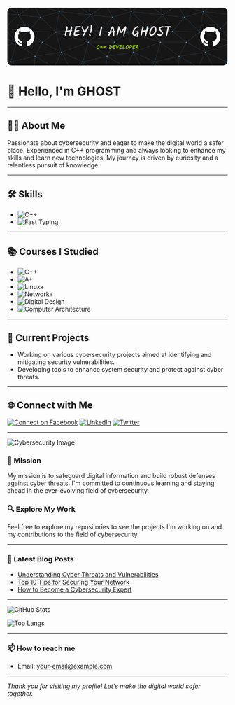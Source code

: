 ![Header](./github-header-image.png)



# 👋 Hello, I'm GHOST

---

## 🕵️‍♂️ About Me

Passionate about cybersecurity and eager to make the digital world a safer place. Experienced in C++ programming and always looking to enhance my skills and learn new technologies. My journey is driven by curiosity and a relentless pursuit of knowledge.

---

## 🛠️ Skills

- ![C++](https://img.shields.io/badge/C%2B%2B-50%25-blue)
- ![Fast Typing](https://img.shields.io/badge/Fast%20Typing-15%20words%20in%2013%20seconds-red)

---

## 📚 Courses I Studied
- ![C++](https://img.shields.io/badge/C%2B%2B-Done-brightgreen)
- ![A+](https://img.shields.io/badge/A%2B%_-40%25-yellow)
- ![Linux+](https://img.shields.io/badge/Linux%2B-Soon-orange)
- ![Network+](https://img.shields.io/badge/Network%2B-Soon-orange)
- ![Digital Design](https://img.shields.io/badge/DigitalDesign-Soon-orange)
- ![Computer Architecture](https://img.shields.io/badge/ComputerArchitecture-Soon-orange)
---

## 💼 Current Projects
- Working on various cybersecurity projects aimed at identifying and mitigating security vulnerabilities.
- Developing tools to enhance system security and protect against cyber threats.

---

## 🌐 Connect with Me
[![Connect on Facebook](https://img.shields.io/badge/Facebook-1877F2?style=for-the-badge&logo=facebook&logoColor=white)](https://www.facebook.com/0onedal) 
[![LinkedIn](https://img.shields.io/badge/LinkedIn-0077B5?style=for-the-badge&logo=linkedin&logoColor=white)](https://www.linkedin.com/in/yourprofile)
[![Twitter](https://img.shields.io/badge/Twitter-1DA1F2?style=for-the-badge&logo=twitter&logoColor=white)](https://twitter.com/yourprofile)

---
<img src="https://images.hdqwalls.com/download/bio-hackers-and-the-matrix-4k-6p-1600x900.jpg" width="50%" alt="Cybersecurity Image">

### 🚀 Mission
My mission is to safeguard digital information and build robust defenses against cyber threats. I'm committed to continuous learning and staying ahead in the ever-evolving field of cybersecurity.

### 🔍 Explore My Work
Feel free to explore my repositories to see the projects I'm working on and my contributions to the field of cybersecurity.

---

### 📝 Latest Blog Posts
- [Understanding Cyber Threats and Vulnerabilities](https://yourbloglink.com)
- [Top 10 Tips for Securing Your Network](https://yourbloglink.com)
- [How to Become a Cybersecurity Expert](https://yourbloglink.com)

---

![GitHub Stats](https://github-readme-stats.vercel.app/api?username=0xnedal&show_icons=true&theme=radical)

![Top Langs](https://github-readme-stats.vercel.app/api/top-langs/?username=0xnedal&layout=compact&theme=radical)

---

### 📫 How to reach me
- Email: your-email@example.com

---

*Thank you for visiting my profile! Let's make the digital world safer together.*

